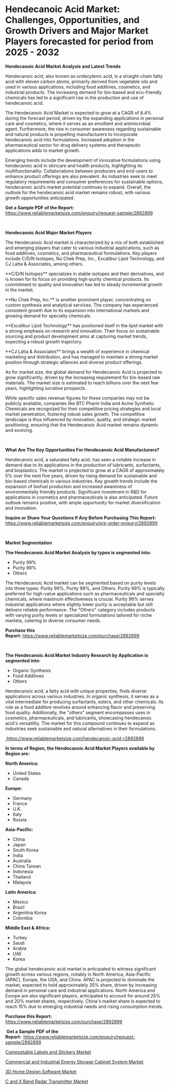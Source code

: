 <p><h1>Hendecanoic Acid Market: Challenges, Opportunities, and Growth Drivers and Major Market Players forecasted for period from 2025 - 2032</h1></p><p><strong>Hendecanoic Acid Market Analysis and Latest Trends</strong></p>
<p><p>Hendecanoic acid, also known as undecylenic acid, is a straight-chain fatty acid with eleven carbon atoms, primarily derived from vegetable oils and used in various applications, including food additives, cosmetics, and industrial products. The increasing demand for bio-based and eco-friendly chemicals has led to a significant rise in the production and use of hendecanoic acid. </p><p>The Hendecanoic Acid Market is expected to grow at a CAGR of 8.4% during the forecast period, driven by the expanding applications in personal care and cosmetics, where it serves as an emollient and antimicrobial agent. Furthermore, the rise in consumer awareness regarding sustainable and natural products is propelling manufacturers to incorporate hendecanoic acid into formulations. Increased adoption in the pharmaceutical sector for drug delivery systems and therapeutic applications adds to market growth.</p><p>Emerging trends include the development of innovative formulations using hendecanoic acid in skincare and health products, highlighting its multifunctionality. Collaborations between producers and end-users to enhance product offerings are also prevalent. As industries seek to meet regulatory requirements and consumer preferences for sustainable options, hendecanoic acid’s market potential continues to expand. Overall, the outlook for the hendecanoic acid market remains robust, with various growth opportunities anticipated.</p></p>
<p><strong>Get a Sample PDF of the Report:&nbsp;</strong> <a href="https://www.reliablemarketsize.com/enquiry/request-sample/2892899?utm_campaign=1845&utm_medium=2&utm_source=Github&utm_content=ia&utm_term=15032025&utm_id=hendecanoic-acid">https://www.reliablemarketsize.com/enquiry/request-sample/2892899</a></p>
<p>&nbsp;</p>
<p><strong>Hendecanoic Acid Major Market Players</strong></p>
<p><p>The Hendecanoic Acid market is characterized by a mix of both established and emerging players that cater to various industrial applications, such as food additives, cosmetics, and pharmaceutical formulations. Key players include C/D/N Isotopes, Nu Chek Prep, Inc., Excalibur Lipid Technology, and CJ Latta & Associates, among others.</p><p>**C/D/N Isotopes** specializes in stable isotopes and their derivatives, and is known for its focus on providing high-purity chemical products. Its commitment to quality and innovation has led to steady incremental growth in the market.</p><p>**Nu Chek Prep, Inc.** is another prominent player, concentrating on custom synthesis and analytical services. The company has experienced consistent growth due to its expansion into international markets and growing demand for specialty chemicals.</p><p>**Excalibur Lipid Technology** has positioned itself in the lipid market with a strong emphasis on research and innovation. Their focus on sustainable sourcing and product development aims at capturing market trends, expecting a robust growth trajectory.</p><p>**CJ Latta & Associates** brings a wealth of experience in chemical marketing and distribution, and has managed to maintain a strong market position through strategic alliances and diverse product offerings.</p><p>As for market size, the global demand for Hendecanoic Acid is projected to grow significantly, driven by the increasing requirement for bio-based raw materials. The market size is estimated to reach billions over the next few years, highlighting lucrative prospects.</p><p>While specific sales revenue figures for these companies may not be publicly available, companies like BTC Pharm India and Acme Synthetic Chemicals are recognized for their competitive pricing strategies and local market penetration, fostering robust sales growth. The competitive landscape is thus influenced by innovation, quality, and strategic market positioning, ensuring that the Hendecanoic Acid market remains dynamic and evolving.</p></p>
<p>&nbsp;</p>
<p><strong>What Are The Key Opportunities For Hendecanoic Acid Manufacturers?</strong></p>
<p><p>Hendecanoic acid, a saturated fatty acid, has seen a notable increase in demand due to its applications in the production of lubricants, surfactants, and bioplastics. The market is projected to grow at a CAGR of approximately 5% over the next five years, driven by rising demand for sustainable and bio-based chemicals in various industries. Key growth trends include the expansion of biofuel production and increased awareness of environmentally friendly products. Significant investment in R&D for applications in cosmetics and pharmaceuticals is also anticipated. Future outlook remains positive, with ample opportunity for market diversification and innovation.</p></p>
<p><strong>Inquire or Share Your Questions If Any Before Purchasing This Report:</strong> <a href="https://www.reliablemarketsize.com/enquiry/pre-order-enquiry/2892899?utm_campaign=1845&utm_medium=2&utm_source=Github&utm_content=ia&utm_term=15032025&utm_id=hendecanoic-acid">https://www.reliablemarketsize.com/enquiry/pre-order-enquiry/2892899</a></p>
<p>&nbsp;</p>
<p><strong>Market Segmentation</strong></p>
<p><strong>The Hendecanoic Acid Market Analysis by types is segmented into:</strong></p>
<p><ul><li>Purity 99%</li><li>Purity 98%</li><li>Others</li></ul></p>
<p><p>The Hendecanoic Acid market can be segmented based on purity levels into three types: Purity 99%, Purity 98%, and Others. Purity 99% is typically preferred for high-value applications such as pharmaceuticals and specialty chemicals, where maximum effectiveness is crucial. Purity 98% serves industrial applications where slightly lower purity is acceptable but still delivers reliable performance. The "Others" category includes products with varying purity levels or specialized formulations tailored for niche markets, catering to diverse consumer needs.</p></p>
<p><strong>Purchase this Report:&nbsp;</strong><a href="https://www.reliablemarketsize.com/purchase/2892899?utm_campaign=1845&utm_medium=2&utm_source=Github&utm_content=ia&utm_term=15032025&utm_id=hendecanoic-acid">https://www.reliablemarketsize.com/purchase/2892899</a></p>
<p>&nbsp;</p>
<p><strong>The Hendecanoic Acid Market Industry Research by Application is segmented into:</strong></p>
<p><ul><li>Organic Synthesis</li><li>Food Additives</li><li>Others</li></ul></p>
<p><p>Hendecanoic acid, a fatty acid with unique properties, finds diverse applications across various industries. In organic synthesis, it serves as a vital intermediate for producing surfactants, esters, and other chemicals. Its role as a food additive revolves around enhancing flavor and preserving food quality. Additionally, the "others" segment encompasses uses in cosmetics, pharmaceuticals, and lubricants, showcasing hendecanoic acid's versatility. The market for this compound continues to expand as industries seek sustainable and natural alternatives in their formulations.</p></p>
<p><a href="https://www.reliablemarketsize.com/hendecanoic-acid-r2892899?utm_campaign=1845&utm_medium=2&utm_source=Github&utm_content=ia&utm_term=15032025&utm_id=hendecanoic-acid">&nbsp;https://www.reliablemarketsize.com/hendecanoic-acid-r2892899</a></p>
<p><strong>In terms of Region, the Hendecanoic Acid Market Players available by Region are:</strong></p>
<p>
    <p> <strong> North America: </strong>
        <ul>
            <li>United States</li>
            <li>Canada</li>
        </ul>
        </p> 
    <p> <strong> Europe: </strong>
        <ul>
            <li>Germany</li>
            <li>France</li>
            <li>U.K.</li>
            <li>Italy</li>
            <li>Russia</li>
        </ul>
        </p> 
    <p> <strong> Asia-Pacific: </strong>
        <ul>
            <li>China</li>
            <li>Japan</li>
            <li>South Korea</li>
            <li>India</li>
            <li>Australia</li>
            <li>China Taiwan</li>
            <li>Indonesia</li>
            <li>Thailand</li>
            <li>Malaysia</li>
        </ul>
        </p> 
    <p> <strong> Latin America: </strong>
        <ul>
            <li>Mexico</li>
            <li>Brazil</li>
            <li>Argentina Korea</li>
            <li>Colombia</li>
        </ul>
        </p> 
    <p> <strong> Middle East & Africa: </strong>
        <ul>
            <li>Turkey</li>
            <li>Saudi</li>
            <li>Arabia</li>
            <li>UAE</li>
            <li>Korea</li>
        </ul>
    </p>
    </p>
<p><p>The global hendecanoic acid market is anticipated to witness significant growth across various regions, notably in North America, Asia-Pacific (APAC), Europe, the USA, and China. APAC is projected to dominate the market, expected to hold approximately 35% share, driven by increasing demand in personal care and industrial applications. North America and Europe are also significant players, anticipated to account for around 25% and 20% market shares, respectively. China's market share is expected to reach 15% due to emerging industrial needs and rising consumption trends.</p></p>
<p><strong>Purchase this Report: </strong><a href="https://www.reliablemarketsize.com/purchase/2892899?utm_campaign=1845&utm_medium=2&utm_source=Github&utm_content=ia&utm_term=15032025&utm_id=hendecanoic-acid">https://www.reliablemarketsize.com/purchase/2892899</a></p>
<p>&nbsp;<strong>Get a Sample PDF of the Report:&nbsp;&nbsp;</strong><a href="https://www.reliablemarketsize.com/enquiry/request-sample/2892899?utm_campaign=1845&utm_medium=2&utm_source=Github&utm_content=ia&utm_term=15032025&utm_id=hendecanoic-acid">https://www.reliablemarketsize.com/enquiry/request-sample/2892899</a></p>
<p><strong></strong></p>
<p><p><a href="https://github.com/vestadjogile/Market-Research-Report-List-1/blob/main/compostable-labels-and-stickers-market.md?utm_campaign=1845&utm_medium=2&utm_source=Github&utm_content=ia&utm_term=15032025&utm_id=hendecanoic-acid">Compostable Labels and Stickers Market</a></p><p><a href="https://github.com/RickHolmes3/Market-Research-Report-List-7/blob/main/commercial-and-industrial-energy-storage-cabinet-system-market.md?utm_campaign=1845&utm_medium=2&utm_source=Github&utm_content=ia&utm_term=15032025&utm_id=hendecanoic-acid">Commercial and Industrial Energy Storage Cabinet System Market</a></p><p><a href="https://github.com/eskelimaksic/Market-Research-Report-List-1/blob/main/3d-home-design-software-market.md?utm_campaign=1845&utm_medium=2&utm_source=Github&utm_content=ia&utm_term=15032025&utm_id=hendecanoic-acid">3D Home Design Software Market</a></p><p><a href="https://github.com/gogashopkewy/Market-Research-Report-List-1/blob/main/c-and-x-band-radar-transmitter-market.md?utm_campaign=1845&utm_medium=2&utm_source=Github&utm_content=ia&utm_term=15032025&utm_id=hendecanoic-acid">C and X Band Radar Transmitter Market</a></p></p>
